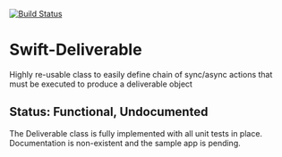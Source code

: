 [![Build Status](https://app.bitrise.io/app/0fa9c7ca8367f13f/status.svg?token=aGb2fMHwzqG1oT5ZPVHzIw&branch=master)](https://app.bitrise.io/app/0fa9c7ca8367f13f)

# Swift-Deliverable
Highly re-usable class to easily define chain of sync/async actions that must be executed to produce a deliverable object

## Status: Functional, Undocumented
The Deliverable class is fully implemented with all unit tests in place.  Documentation is non-existent and the sample app is pending.

